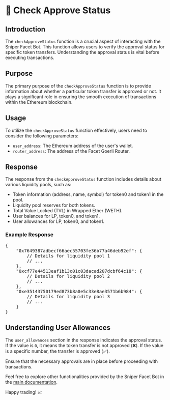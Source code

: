 <h1>🔄 Check Approve Status</h1>

<h2>Introduction</h2>

<p>The <code>checkApproveStatus</code> function is a crucial aspect of interacting with the Sniper Facet Bot. This function allows users to verify the approval status for specific token transfers. Understanding the approval status is vital before executing transactions.</p>

<h2>Purpose</h2>

<p>The primary purpose of the <code>checkApproveStatus</code> function is to provide information about whether a particular token transfer is approved or not. It plays a significant role in ensuring the smooth execution of transactions within the Ethereum blockchain.</p>

<h2>Usage</h2>

<p>To utilize the <code>checkApproveStatus</code> function effectively, users need to consider the following parameters:</p>

<ul>
    <li><code>user_address</code>: The Ethereum address of the user's wallet.</li>
    <li><code>router_address</code>: The address of the Facet Goerli Router.</li>
</ul>

<h2>Response</h2>

<p>The response from the <code>checkApproveStatus</code> function includes details about various liquidity pools, such as:</p>

<ul>
    <li>Token information (address, name, symbol) for token0 and token1 in the pool.</li>
    <li>Liquidity pool reserves for both tokens.</li>
    <li>Total Value Locked (TVL) in Wrapped Ether (WETH).</li>
    <li>User balances for LP, token0, and token1.</li>
    <li>User allowances for LP, token0, and token1.</li>
</ul>

<h3>Example Response</h3>

<pre>
{
    "0x7649387adbecf66aec55703fe36b77a46deb92ef": {
        // Details for liquidity pool 1
        // ...
    },
    "0xcf77e44513eaf1b13c01c03dacad207dcbf64c18": {
        // Details for liquidity pool 2
        // ...
    },
    "0xe35143750179ed873b8a0e5c33e8ae3571b6b984": {
        // Details for liquidity pool 3
        // ...
    }
}
</pre>

<h2>Understanding User Allowances</h2>

<p>The <code>user_allowances</code> section in the response indicates the approval status. If the value is <code>0</code>, it means the token transfer is not approved (❌). If the value is a specific number, the transfer is approved (✅).</p>

<p>Ensure that the necessary approvals are in place before proceeding with transactions.</p>

<p>Feel free to explore other functionalities provided by the Sniper Facet Bot in the <a href="link-to-main-doc">main documentation</a>.</p>

<p>Happy trading! 📈</p>
